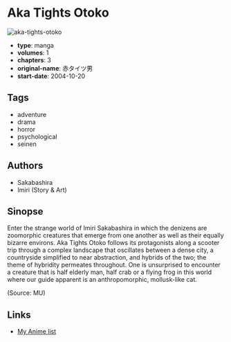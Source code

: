 # Aka Tights Otoko

![aka-tights-otoko](https://cdn.myanimelist.net/images/manga/1/167566.jpg)

-   **type**: manga
-   **volumes**: 1
-   **chapters**: 3
-   **original-name**: 赤タイツ男
-   **start-date**: 2004-10-20

## Tags

-   adventure
-   drama
-   horror
-   psychological
-   seinen

## Authors

-   Sakabashira
-   Imiri (Story & Art)

## Sinopse

Enter the strange world of Imiri Sakabashira in which the denizens are zoomorphic creatures that emerge from one another as well as their equally bizarre environs. Aka Tights Otoko follows its protagonists along a scooter trip through a complex landscape that oscillates between a dense city, a countryside simplified to near abstraction, and hybrids of the two; the theme of hybridity permeates throughout. One is unsurprised to encounter a creature that is half elderly man, half crab or a flying frog in this world where our guide apparent is an anthropomorphic, mollusk-like cat.

(Source: MU)

## Links

-   [My Anime list](https://myanimelist.net/manga/14623/Aka_Tights_Otoko)
